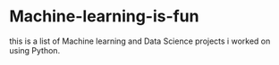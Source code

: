 # Machine-learning-is-fun
this is a list of Machine learning and Data Science projects i worked on using Python.
